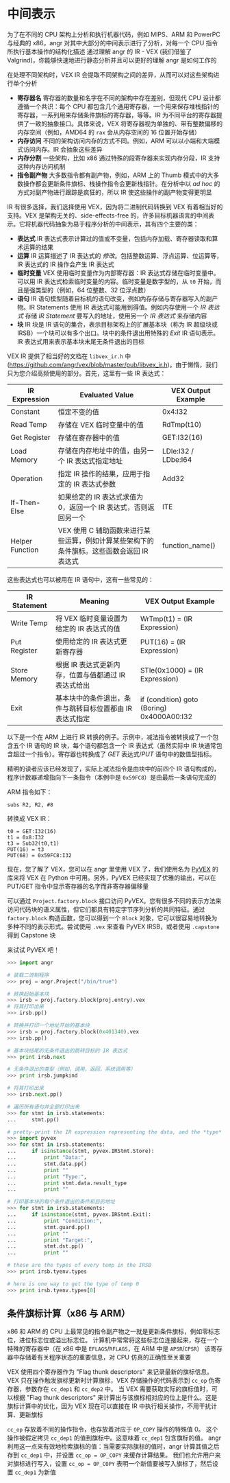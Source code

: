 # 中间表示

为了在不同的 CPU 架构上分析和执行机器代码，例如 MIPS、ARM 和 PowerPC 与经典的 x86，angr 对其中大部分的中间表示进行了分析，对每一个 CPU 指令所执行基本操作的结构化描述
通过理解 angr 的 IR - VEX \(我们借鉴了 Valgrind\)，你能够快速地进行静态分析并且可以更好的理解 angr 是如何工作的

在处理不同架构时，VEX IR 会提取不同架构之间的差异，从而可以对这些架构进行单个分析

- **寄存器名** 寄存器的数量和名字在不同的架构中存在差别，但现代 CPU 设计都遵循一个共识：每个 CPU 都包含几个通用寄存器，一个用来保存堆栈指针的寄存器，一系列用来存储条件旗标的寄存器，等等。IR 为不同平台的寄存器提供了一致的抽象接口。具体来说，VEX 将寄存器视为单独的、带有整数偏移的内存空间（例如，AMD64 的 `rax` 会从内存空间的 16 位置开始存储）
- **内存访问** 不同的架构访问内存的方式不同。例如，ARM 可以以小端和大端模式访问内存。IR 会抽象这些差异
- **内存分割** 一些架构，比如 x86 通过特殊的段寄存器来实现内存分段，IR 支持这种内存访问机制
- **指令副产物** 大多数指令都有副产物，例如，ARM 上的 Thumb 模式中的大多数操作都会更新条件旗标、栈操作指令会更新栈指针。在分析中以 *ad hoc* 的方式对副产物进行跟踪是疯狂的，所以 IR 使这些操作的副产物变得更明显

IR 有很多选择，我们选择使用 VEX，因为将二进制代码转换到 VEX 有着相当好的支持。VEX 是架构无关的、side-effects-free 的，许多目标机器语言的中间表示。它将机器代码抽象为易于程序分析的中间表示，其有四个主要的类：

- **表达式** IR 表达式表示计算过的值或不变量，包括内存加载、寄存器读取和算术运算的结果
- **运算** IR 运算描述了 IR 表达式的 *修改*。包括整数运算、浮点运算、位运算等，IR 表达式的 IR 操作会产生 IR 表达式
- **临时变量** VEX 使用临时变量作为内部寄存器：IR 表达式存储在临时变量中。可以用 IR 表达式检索临时变量的内容。临时变量是数字型的，从 `t0` 开始，而且是强类型的（例如，64 位整数、32 位浮点数）
- **语句** IR 语句模型随着目标机的语句改变，例如内存存储与寄存器写入的副产物。IR Statements 使用 IR 表达式可能用到得值。例如内存使用一个 *IR 表达式* 存储 *IR Statement* 要写入的地址，使用另一个 *IR 表达式* 来存储内容
- **块** IR 块是 IR 语句的集合，表示目标架构上的扩展基本块（称为 IR 超级块或 IRSB）一个块可以有多个出口。块中的条件退出用特殊的 *Exit* IR 语句表示。IR 表达式用来表示基本块末尾无条件退出的目标

VEX IR 提供了相当好的文档在 `libvex_ir.h` 中(https://github.com/angr/vex/blob/master/pub/libvex_ir.h)。由于懒惰，我们只为您介绍高频使用的部分。首先，这里有一些 IR 表达式：

| IR Expression | Evaluated Value | VEX Output Example |
| ------------- | --------------- | ------- |
| Constant | 恒定不变的值 | 0x4:I32 |
| Read Temp | 存储在 VEX 临时变量中的值 | RdTmp(t10) |
| Get Register | 存储在寄存器中的值 | GET:I32(16) |
| Load Memory | 存储在内存地址中的值，由另一个 IR 表达式指定地址 | LDle:I32 / LDbe:I64 |
| Operation | 指定 IR 操作的结果，应用于指定的 IR 表达式参数 | Add32 |
| If-Then-Else | 如果给定的 IR 表达式求值为 0，返回一个 IR 表达式，否则返回另一个 | ITE |
| Helper Function | VEX 使用 C 辅助函数来进行某些运算，例如计算某些架构下的条件旗标。这些函数会返回 IR 表达式 | function\_name() |

这些表达式也可以被用在 IR 语句中，这有一些常见的：

| IR Statement | Meaning | VEX Output Example |
| ------------ | ------- | ------------------ |
| Write Temp | 将 VEX 临时变量设置为给定的 IR 表达式的值 | WrTmp(t1) = (IR Expression) |
| Put Register | 使用给定的 IR 表达式更新寄存器 | PUT(16) = (IR Expression) |
| Store Memory | 根据 IR 表达式更新内存，位置与值都通过 IR 表达式给出 | STle(0x1000) = (IR Expression) |
| Exit | 基本块中的条件退出，条件与跳转目标位置都由 IR 表达式指定 | if (condition) goto (Boring) 0x4000A00:I32 |

以下是一个在 ARM 上进行 IR 转换的例子。示例中，减法指令被转换成了一个包含五个 IR 语句的 IR 块，每个语句都包含一个 IR 表达式（虽然实际中 IR 块通常包含超过一个指令）。寄存器也转换成了 *GET* 表达式/*PUT* 语句中的数值型指标。

精明的读者应该已经发现了，实际上减法指令是由块中的前四个 IR 语句构成的，程序计数器递增指向下一条指令（本例中是 `0x59FC8`）是由最后一条语句完成的

ARM 指令如下：

    subs R2, R2, #8
    
转换成 VEX IR：

    t0 = GET:I32(16)
    t1 = 0x8:I32
    t3 = Sub32(t0,t1)
    PUT(16) = t3
    PUT(68) = 0x59FC8:I32

现在，您了解了 VEX，您可以在 angr 里使用 VEX 了，我们使用名为 [PyVEX](https://github.com/angr/pyvex) 的库来将 VEX 在 Python 中可用。另外，PyVEX 已经实现了优雅的输出，可以在 PUT/GET 指令中显示寄存器的名字而非寄存器偏移量

可以通过 `Project.factory.block` 接口访问 PyVEX。您有很多不同的表示方法来访问代码块的语义属性，但它们都具有特定字节序列分析的共同特征。通过 `factory.block` 构造函数，您可以得到一个 `Block` 对象，它可以很容易地转换为多种不同的表示形式。尝试使用 `.vex` 来查看 PyVEX IRSB，或者使用 `.capstone` 得到 Capstone 块

来试试 PyVEX 吧！

```python
>>> import angr

# 装载二进制程序
>>> proj = angr.Project("/bin/true")

# 转换起始基本块
>>> irsb = proj.factory.block(proj.entry).vex
# 将其打印出来
>>> irsb.pp()

# 转换并打印一个地址开始的基本块
>>> irsb = proj.factory.block(0x401340).vex
>>> irsb.pp()

# 基本块结尾的无条件退出的跳转目标的 IR 表达式
>>> print irsb.next

# 无条件退出的类型（例如，调用，返回，系统调用等）
>>> print irsb.jumpkind

# 将其打印出来
>>> irsb.next.pp()

# 遍历所有语句并全部打印出来
>>> for stmt in irsb.statements:
...     stmt.pp()

# pretty-print the IR expression representing the data, and the *type* of that IR expression written by every store statement
>>> import pyvex
>>> for stmt in irsb.statements:
...     if isinstance(stmt, pyvex.IRStmt.Store):
...         print "Data:",
...         stmt.data.pp()
...         print ""
...         print "Type:",
...         print stmt.data.result_type
...         print ""

# 打印基本块的每个条件退出的条件和目的地址
>>> for stmt in irsb.statements:
...     if isinstance(stmt, pyvex.IRStmt.Exit):
...         print "Condition:",
...         stmt.guard.pp()
...         print ""
...         print "Target:",
...         stmt.dst.pp()
...         print ""

# these are the types of every temp in the IRSB
>>> print irsb.tyenv.types

# here is one way to get the type of temp 0
>>> print irsb.tyenv.types[0]
```

## 条件旗标计算（x86 与 ARM）

x86 和 ARM 的 CPU 上最常见的指令副产物之一就是更新条件旗标，例如零标志位，进位标志位或溢出标志位。
计算机中常常将这些标志位连接起来，存在一个特殊的寄存器中（在 x86 中是 `EFLAGS`/`RFLAGS`，在 ARM 中是 `APSR`/`CPSR`）
该寄存器中存储着有关程序状态的重要信息，对 CPU 仿真的正确性至关重要

VEX 使用四个寄存器作为 "Flag thunk descriptors" 来记录最新的旗标信息。VEX 只在操作触发旗标更新时计算旗标，VEX 存储操作的代码表示到 `cc_op` 伪寄存器，参数存在 `cc_dep1` 和 `cc_dep2` 中。
当 VEX 需要获取实际的旗标值时，可以根据 "Flag thunk descriptors" 来计算出与该旗标相对应的位上是什么。这是旗标计算中的优化，因为 VEX 现在可以直接在 IR 中执行相关操作，不用干扰计算、更新旗标

`cc_op` 存放着不同的操作指令，也存放着对应于 `OP_COPY` 操作的特殊值 0。 
这个操作被假定拷贝 `cc_dep1` 的值到旗标中。这意味着 `cc_dep1` 包含旗标的值。
angr 利用这一点来有效地检索旗标的值：当需要实际旗标的值时，angr 计算其值之后存到 `cc_dep1` 中，并设置 `cc_op = OP_COPY` 来缓存计算结果。
我们也允许用户来对旗标进行写入，设置 `cc_op = OP_COPY` 表明一个新值要被写入旗标了，然后设置 `cc_dep1` 为新值
